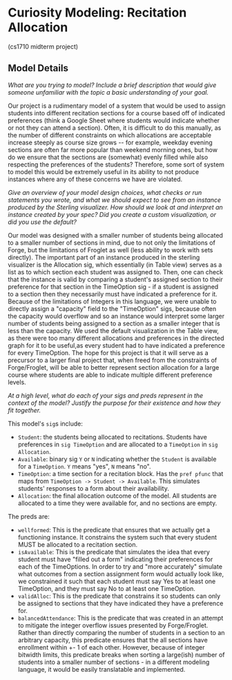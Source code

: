 # Curiosity Modeling: Recitation Allocation
(cs1710 midterm project)

## Model Details

_What are you trying to model? Include a brief description that would give someone unfamiliar with the topic a basic understanding of your goal._

Our project is a rudimentary model of a system that would be used to assign students into different recitation sections for a course based off of 
indicated preferences (think a Google Sheet where students would indicate whether or not they can attend a section). Often, it is difficult to do this
manually, as the number of different constraints on which allocations are acceptable increase steeply as course size grows -- for example, weekday evening
sections are often far more popular than weekend morning ones, but how do we ensure that the sections are (somewhat) evenly filled while also respecting
the preferences of the students? Therefore, some sort of system to model this would be extremely useful in its ability to not produce instances where 
any of these concerns we have are violated.

_Give an overview of your model design choices, what checks or run statements you wrote, and what we should expect to see from an instance produced by the Sterling visualizer. How should we look at and interpret an instance created by your spec? Did you create a custom visualization, or did you use the default?_

Our model was designed with a smaller number of students being allocated to a smaller number of sections in mind, due to not only the limitations of Forge,
but the limitations of Froglet as well (less ability to work with sets directly). The important part of an instance produced in the sterling visualizer is 
the Allocation sig, which essentially (in Table view) serves as a list as to which section each student was assigned to. Then, one can check that the instance 
is valid by comparing a student's assigned section to their preference for that section in the TimeOption sig - if a student is assigned to a section then they 
necessarily must have indicated a preference for it. Because of the limitations of Integers in this language, we were unable to directly assign a "capacity" field
to the "TimeOption" sigs, because often the capacity would overflow and so an instance would interpret some larger number of students being assigned to a section
as a smaller integer that is less than the capacity. We used the default visualization in the Table view, as there were too many different allocations and 
preferences in the directed graph for it to be useful,as every student had to have indicated a preference for every TimeOption. The hope for this project is that 
it will serve as a precursor to a larger final project that, when freed from the constraints of Forge/Froglet, will be able to better represent section allocation
for a large course where students are able to indicate multiple different preference levels.

_At a high level, what do each of your sigs and preds represent in the context of the model? Justify the purpose for their existence and how they fit together._

This model's `sig`s include:
- `Student`: the students being allocated to recitations. Students have preferences in `sig TimeOption` and are allocated to a `TimeOption` in `sig Allocation`.
- `Available`: binary sig `Y` or `N` indicating whether the `Student` is available for a `TimeOption`. `Y` means "yes", `N` means "no".
- `TimeOption`: a time section for a recitation block. Has the `pref pfunc` that maps from `TimeOption -> Student -> Available`. This simulates students' responses to a form about their availability.
- `Allocation`: the final allocation outcome of the model. All students are allocated to a time they were available for, and no sections are empty.

The preds are:
-  `wellformed`: This is the predicate that ensures that we actually get a functioning instance. It constrains the system such that every student MUST be allocated to a recitation section.
- `isAvailable`: This is the predicate that simulates the idea that every student must have "filled out a form" indicating their preferences for each of the TimeOptions. In order to 
try and "more accurately" simulate what outcomes from a section assignment form would actually look like, we constrained it such that each student must say Yes to at least one TimeOption,
and they must say No to at least one TimeOption. 
- `validAlloc`: This is the predicate that constrains it so students can only be assigned to sections that they have indicated they have a preference for. 
- `balancedAttendance`: This is the predicate that was created in an attempt to mitigate the integer overflow issues presented by Forge/Froglet. Rather than directly comparing the number
of students in a section to an arbitrary capacity, this predicate ensures that the all sections have enrollment within +- 1 of each other. However, because of integer bitwidth limits, 
this predicate breaks when sorting a large(ish) number of students into a smaller number of sections - in a different modeling language, it would be easily translatable and implemented.